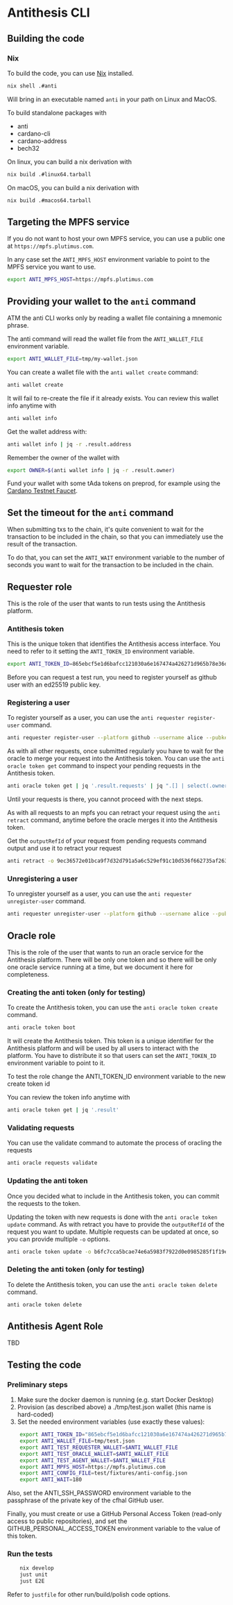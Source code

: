 # Antithesis CLI

## Building the code

### Nix

To build the code, you can use [Nix](https://nixos.org/download.html) installed.

```bash
nix shell .#anti
```

Will bring in an executable named `anti` in your path on Linux and MacOS.

To build standalone packages with
- anti
- cardano-cli
- cardano-address
- bech32

On linux, you can build a nix derivation with

```bash
nix build .#linux64.tarball
```

On macOS, you can build a nix derivation with

```bash
nix build .#macos64.tarball
```

## Targeting the MPFS service

If you do not want to host your own MPFS service, you can use a public one at `https://mpfs.plutimus.com`.

In any case set the `ANTI_MPFS_HOST` environment variable to point to the MPFS service you want to use.

```bash
export ANTI_MPFS_HOST=https://mpfs.plutimus.com
```

## Providing your wallet to the `anti` command

ATM the anti CLI works only by reading a wallet file containing a mnemonic phrase.

The anti command will read the wallet file from the `ANTI_WALLET_FILE` environment variable.

```bash
export ANTI_WALLET_FILE=tmp/my-wallet.json
```

You can create a wallet file with the `anti wallet create` command:

```bash
anti wallet create
```

It will fail to re-create the file if it already exists. You can review this wallet info anytime with

```bash
anti wallet info
```

Get the wallet address with:

```bash
anti wallet info | jq -r .result.address
```

Remember the owner of the wallet with

```bash
export OWNER=$(anti wallet info | jq -r .result.owner)
```

Fund your wallet with some tAda tokens on preprod, for example using the [Cardano Testnet Faucet](https://docs.cardano.org/cardano-testnets/tools/faucet/).

## Set the timeout for the `anti` command

When submitting txs to the chain, it's quite convenient to wait for the transaction to be included in the chain, so that you can immediately use the result of the transaction.

To do that, you can set the `ANTI_WAIT` environment variable to the number of seconds you want to wait for the transaction to be included in the chain.

## Requester role

This is the role of the user that wants to run tests using the Antithesis platform.

### Antithesis token

This is the unique token that identifies the Antithesis access interface. You need to refer to it setting the `ANTI_TOKEN_ID` environment variable.

```bash
export ANTI_TOKEN_ID=865ebcf5e1d6bafcc121030a6e167474a426271d965b78e36d90485adf540575
```

Before you can request a test run, you need to register yourself as github user with an ed25519 public key.

### Registering a user

To register yourself as a user, you can use the `anti requester register-user` command.

```bash
anti requester register-user --platform github --username alice --pubkeyhash AAAAC3NzaC1lZDI1NTE5AAAAIO773JHqlyLm5XzOjSe+Q5yFJyLFuMLL6+n63t4t7HR8
```

As with all other requests, once submitted regularly you have to wait for the oracle to merge your request into the Antithesis token.
You can use the `anti oracle token get` command to inspect your pending requests in the Antithesis token.

```bash
anti oracle token get | jq '.result.requests' | jq ".[] | select(.owner == \"${OWNER}\")"
```

Until your requests is there, you cannot proceed with the next steps.

As with all requests to an mpfs you can retract your request using the `anti retract` command, anytime before the oracle merges it into the Antithesis token.

Get the `outputRefId` of your request from pending requests command output and use it to retract your request

```bash
anti retract -o 9ec36572e01bca9f7d32d791a5a6c529ef91c10d536f662735af26311b2c8766-0
```

### Unregistering a user

To unregister yourself as a user, you can use the `anti requester unregister-user` command.

```bash
anti requester unregister-user --platform github --username alice --pubkeyhash AAAAC3NzaC1lZDI1NTE5AAAAIO773JHqlyLm5XzOjSe+Q5yFJyLFuMLL6+n63t4t7HR8
```

## Oracle role

This is the role of the user that wants to run an oracle service for the Antithesis platform. There will be only one token and so there will be only one oracle service running at a time, but we document it here for completeness.

### Creating the anti token (only for testing)

To create the Antithesis token, you can use the `anti oracle token create` command.

```bash
anti oracle token boot
```

It will create the Antithesis token. This token is a unique identifier for the Antithesis platform and will be used by all users to interact with the platform. You have to distribute it so that users can set the `ANTI_TOKEN_ID` environment variable to point to it.

To test the role change the ANTI_TOKEN_ID environment variable to the new create token id

You can review the token info anytime with


```bash
anti oracle token get | jq '.result'
```
### Validating requests

You can use the validate command to automate the process of oracling the requests

```bash
anti oracle requests validate
```

### Updating the anti token

Once you decided what to include in the Antithesis token, you can commit the requests to the token.

Updating the token with new requests is done with the `anti oracle token update` command. As with retract you have to provide the `outputRefId` of the request you want to update. Multiple requests can be updated at once, so you can provide multiple `-o` options.

```bash
anti oracle token update -o b6fc7cca5bcae74e6a5983f7922d0e0985285f1f19e62ccc9cb9fd4d3766a81b-0
```

### Deleting the anti token (only for testing)

To delete the Antithesis token, you can use the `anti oracle token delete` command.

```bash
anti oracle token delete
```

## Antithesis Agent Role

TBD

## Testing the code

### Preliminary steps

1. Make sure the docker daemon is running (e.g. start Docker Desktop)
1. Provision (as described above) a ./tmp/test.json wallet (this name is hard-coded)
1. Set the needed environment variables (use exactly these values):

``` bash
    export ANTI_TOKEN_ID="865ebcf5e1d6bafcc121030a6e167474a426271d965b78e36d90485adf540575"
    export ANTI_WALLET_FILE=tmp/test.json
    export ANTI_TEST_REQUESTER_WALLET=$ANTI_WALLET_FILE
    export ANTI_TEST_ORACLE_WALLET=$ANTI_WALLET_FILE
    export ANTI_TEST_AGENT_WALLET=$ANTI_WALLET_FILE
    export ANTI_MPFS_HOST=https://mpfs.plutimus.com
    export ANTI_CONFIG_FILE=test/fixtures/anti-config.json
    export ANTI_WAIT=180
```

Also, set the ANTI\_SSH\_PASSWORD environment variable to the passphrase of the private key of the cfhal GitHub user.

Finally, you must create or use a GitHub Personal Access Token (read-only access to public repositories), and set the GITHUB\_PERSONAL\_ACCESS\_TOKEN environment variable to the value of this token.

### Run the tests

``` bash
    nix develop
    just unit
    just E2E
```

Refer to `justfile` for other run/build/polish code options.

